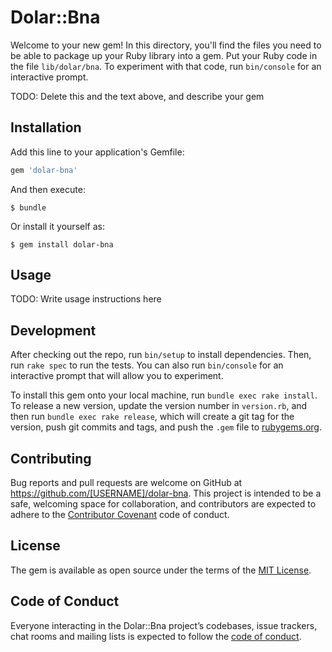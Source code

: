 # Dolar::Bna

Welcome to your new gem! In this directory, you'll find the files you need to be able to package up your Ruby library into a gem. Put your Ruby code in the file `lib/dolar/bna`. To experiment with that code, run `bin/console` for an interactive prompt.

TODO: Delete this and the text above, and describe your gem

## Installation

Add this line to your application's Gemfile:

```ruby
gem 'dolar-bna'
```

And then execute:

    $ bundle

Or install it yourself as:

    $ gem install dolar-bna

## Usage

TODO: Write usage instructions here

## Development

After checking out the repo, run `bin/setup` to install dependencies. Then, run `rake spec` to run the tests. You can also run `bin/console` for an interactive prompt that will allow you to experiment.

To install this gem onto your local machine, run `bundle exec rake install`. To release a new version, update the version number in `version.rb`, and then run `bundle exec rake release`, which will create a git tag for the version, push git commits and tags, and push the `.gem` file to [rubygems.org](https://rubygems.org).

## Contributing

Bug reports and pull requests are welcome on GitHub at https://github.com/[USERNAME]/dolar-bna. This project is intended to be a safe, welcoming space for collaboration, and contributors are expected to adhere to the [Contributor Covenant](http://contributor-covenant.org) code of conduct.

## License

The gem is available as open source under the terms of the [MIT License](https://opensource.org/licenses/MIT).

## Code of Conduct

Everyone interacting in the Dolar::Bna project’s codebases, issue trackers, chat rooms and mailing lists is expected to follow the [code of conduct](https://github.com/[USERNAME]/dolar-bna/blob/master/CODE_OF_CONDUCT.md).
